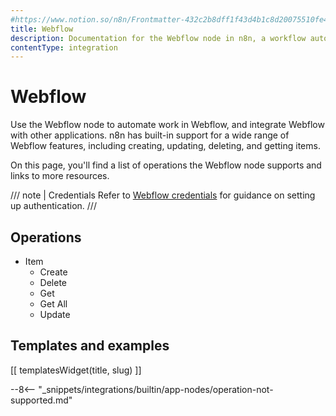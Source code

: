 ```yaml
---
#https://www.notion.so/n8n/Frontmatter-432c2b8dff1f43d4b1c8d20075510fe4
title: Webflow
description: Documentation for the Webflow node in n8n, a workflow automation platform. Includes details of operations and configuration, and links to examples and credentials information.
contentType: integration
---
```


# Webflow

Use the Webflow node to automate work in Webflow, and integrate Webflow with other applications. n8n has built-in support for a wide range of Webflow features, including creating, updating, deleting, and getting items. 

On this page, you'll find a list of operations the Webflow node supports and links to more resources.

/// note | Credentials
Refer to [Webflow credentials](/integrations/builtin/credentials/webflow/) for guidance on setting up authentication. 
///

## Operations

* Item
    * Create
    * Delete
    * Get
    * Get All
    * Update

## Templates and examples

<!-- see https://www.notion.so/n8n/Pull-in-templates-for-the-integrations-pages-37c716837b804d30a33b47475f6e3780 -->
[[ templatesWidget(title, slug) ]]

--8<-- "_snippets/integrations/builtin/app-nodes/operation-not-supported.md"
